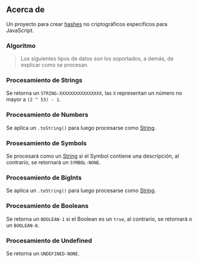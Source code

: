 ## Acerca de

Un proyecto para crear [hashes](https://en.wikipedia.org/wiki/Hash_function) no criptográficos especificos para JavaScript.

### Algoritmo

> Los siguientes tipos de datos son los soportados, a demás, de explicar como se procesan.

### Procesamiento de Strings

Se retorna un `STRING-XXXXXXXXXXXXXXXX`, las `X` representan un número no mayor a `(2 ^ 53) - 1`.

### Procesamiento de Numbers

Se aplica un `.toString()` para luego procesarse como [String]().

### Prosesamiento de Symbols

Se procesará como un [String]() si el Symbol contiene una descripción, al contrario, se retornará un `SYMBOL-NONE`.

### Procesamiento de BigInts

Se aplica un `.toString()` para luego procesarse como [String]().

### Procesamiento de Booleans

Se retorna un `BOOLEAN-1` si el Boolean es un `true`, al contrario, se retornará o un `BOOLEAN-0`.

### Procesamiento de Undefined

Se retorna un `UNDEFINED-NONE`.
